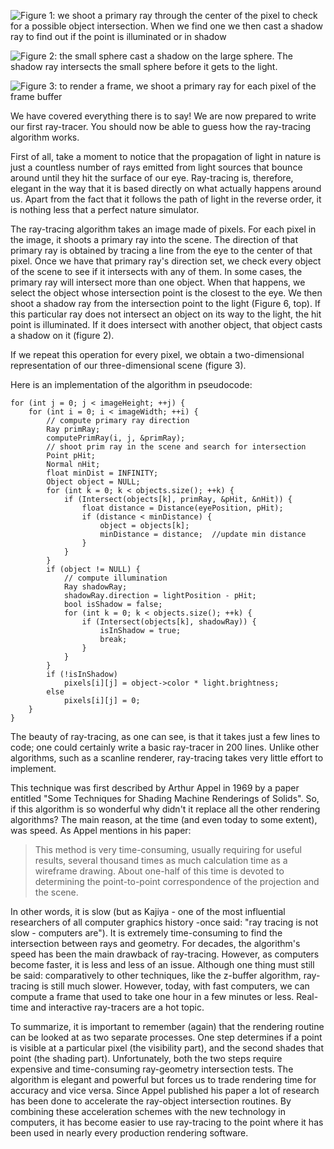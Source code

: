 ![Figure 1: we shoot a primary ray through the center of the pixel to check for a possible object intersection. When we find one we then cast a shadow ray to find out if the point is illuminated or in shadow]()

![Figure 2: the small sphere cast a shadow on the large sphere. The shadow ray intersects the small sphere before it gets to the light.]()

![Figure 3: to render a frame, we shoot a primary ray for each pixel of the frame buffer]()

We have covered everything there is to say! We are now prepared to write our first ray-tracer. You should now be able to guess how the ray-tracing algorithm works.

First of all, take a moment to notice that the propagation of light in nature is just a countless number of rays emitted from light sources that bounce around until they hit the surface of our eye. Ray-tracing is, therefore, elegant in the way that it is based directly on what actually happens around us. Apart from the fact that it follows the path of light in the reverse order, it is nothing less that a perfect nature simulator.

The ray-tracing algorithm takes an image made of pixels. For each pixel in the image, it shoots a primary ray into the scene. The direction of that primary ray is obtained by tracing a line from the eye to the center of that pixel. Once we have that primary ray's direction set, we check every object of the scene to see if it intersects with any of them. In some cases, the primary ray will intersect more than one object. When that happens, we select the object whose intersection point is the closest to the eye. We then shoot a shadow ray from the intersection point to the light (Figure 6, top). If this particular ray does not intersect an object on its way to the light, the hit point is illuminated. If it does intersect with another object, that object casts a shadow on it (figure 2).

If we repeat this operation for every pixel, we obtain a two-dimensional representation of our three-dimensional scene (figure 3).

Here is an implementation of the algorithm in pseudocode:

```
for (int j = 0; j < imageHeight; ++j) { 
    for (int i = 0; i < imageWidth; ++i) { 
        // compute primary ray direction
        Ray primRay; 
        computePrimRay(i, j, &primRay); 
        // shoot prim ray in the scene and search for intersection
        Point pHit; 
        Normal nHit; 
        float minDist = INFINITY; 
        Object object = NULL; 
        for (int k = 0; k < objects.size(); ++k) { 
            if (Intersect(objects[k], primRay, &pHit, &nHit)) { 
                float distance = Distance(eyePosition, pHit); 
                if (distance < minDistance) { 
                    object = objects[k]; 
                    minDistance = distance;  //update min distance 
                } 
            } 
        } 
        if (object != NULL) { 
            // compute illumination
            Ray shadowRay; 
            shadowRay.direction = lightPosition - pHit; 
            bool isShadow = false; 
            for (int k = 0; k < objects.size(); ++k) { 
                if (Intersect(objects[k], shadowRay)) { 
                    isInShadow = true; 
                    break; 
                } 
            } 
        } 
        if (!isInShadow) 
            pixels[i][j] = object->color * light.brightness; 
        else 
            pixels[i][j] = 0; 
    } 
} 
```

The beauty of ray-tracing, as one can see, is that it takes just a few lines to code; one could certainly write a basic ray-tracer in 200 lines. Unlike other algorithms, such as a scanline renderer, ray-tracing takes very little effort to implement.

This technique was first described by Arthur Appel in 1969 by a paper entitled "Some Techniques for Shading Machine Renderings of Solids". So, if this algorithm is so wonderful why didn't it replace all the other rendering algorithms? The main reason, at the time (and even today to some extent), was speed. As Appel mentions in his paper:

> This method is very time-consuming, usually requiring for useful results, several thousand times as much calculation time as a wireframe drawing. About one-half of this time is devoted to determining the point-to-point correspondence of the projection and the scene.

In other words, it is slow (but as Kajiya - one of the most influential researchers of all computer graphics history -once said: "ray tracing is not slow - computers are"). It is extremely time-consuming to find the intersection between rays and geometry. For decades, the algorithm's speed has been the main drawback of ray-tracing. However, as computers become faster, it is less and less of an issue. Although one thing must still be said: comparatively to other techniques, like the z-buffer algorithm, ray-tracing is still much slower. However, today, with fast computers, we can compute a frame that used to take one hour in a few minutes or less. Real-time and interactive ray-tracers are a hot topic.

To summarize, it is important to remember (again) that the rendering routine can be looked at as two separate processes. One step determines if a point is visible at a particular pixel (the visibility part), and the second shades that point (the shading part). Unfortunately, both the two steps require expensive and time-consuming ray-geometry intersection tests. The algorithm is elegant and powerful but forces us to trade rendering time for accuracy and vice versa. Since Appel published his paper a lot of research has been done to accelerate the ray-object intersection routines. By combining these acceleration schemes with the new technology in computers, it has become easier to use ray-tracing to the point where it has been used in nearly every production rendering software.

